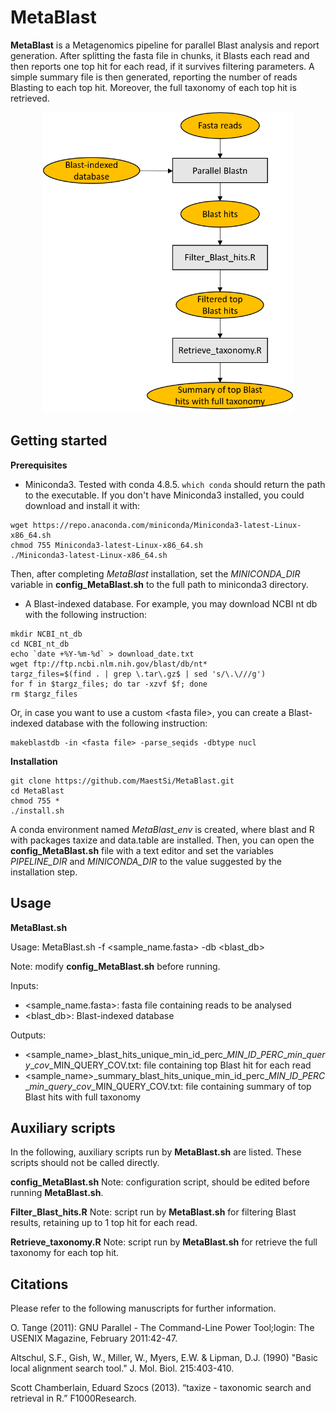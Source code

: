 # MetaBlast

**MetaBlast** is a Metagenomics pipeline for parallel Blast analysis and report generation. After splitting the fasta file in chunks, it Blasts each read and then reports one top hit for each read, if it survives filtering parameters. A simple summary file is then generated, reporting the number of reads Blasting to each top hit. Moreover, the full taxonomy of each top hit is retrieved.

<p align="center">
  <img src="Figures/MetaBlast.png" alt="drawing" width="400" title="MetaBlast_pipeline">
</p>

## Getting started

**Prerequisites**

* Miniconda3.
Tested with conda 4.8.5.
```which conda``` should return the path to the executable.
If you don't have Miniconda3 installed, you could download and install it with:
```
wget https://repo.anaconda.com/miniconda/Miniconda3-latest-Linux-x86_64.sh
chmod 755 Miniconda3-latest-Linux-x86_64.sh
./Miniconda3-latest-Linux-x86_64.sh
```

Then, after completing _MetaBlast_ installation, set the _MINICONDA_DIR_ variable in **config_MetaBlast.sh** to the full path to miniconda3 directory.

* A Blast-indexed database. For example, you may download NCBI nt db with the following instruction:

```
mkdir NCBI_nt_db
cd NCBI_nt_db
echo `date +%Y-%m-%d` > download_date.txt
wget ftp://ftp.ncbi.nlm.nih.gov/blast/db/nt*
targz_files=$(find . | grep \.tar\.gz$ | sed 's/\.\///g')
for f in $targz_files; do tar -xzvf $f; done
rm $targz_files
```

Or, in case you want to use a custom \<fasta file\>, you can create a Blast-indexed database with the following instruction:

```
makeblastdb -in <fasta file> -parse_seqids -dbtype nucl
```

**Installation**

```
git clone https://github.com/MaestSi/MetaBlast.git
cd MetaBlast
chmod 755 *
./install.sh
```

A conda environment named _MetaBlast_env_ is created, where blast and R with packages taxize and data.table are installed.
Then, you can open the **config_MetaBlast.sh** file with a text editor and set the variables _PIPELINE_DIR_ and _MINICONDA_DIR_ to the value suggested by the installation step.

## Usage

**MetaBlast.sh**

Usage:
MetaBlast.sh -f \<sample\_name.fasta\> -db \<blast_db\>

Note: modify **config_MetaBlast.sh** before running.

Inputs:

* \<sample\_name.fasta\>: fasta file containing reads to be analysed
* \<blast_db\>: Blast-indexed database

Outputs:
* \<sample_name\>\_blast\_hits\_unique\_min\_id\_perc\_$MIN\_ID\_PERC\_min\_query\_cov\_$MIN\_QUERY\_COV.txt: file containing top Blast hit for each read
* \<sample_name\>\_summary\_blast\_hits\_unique\_min\_id\_perc\_$MIN\_ID\_PERC\_min\_query\_cov\_$MIN\_QUERY\_COV.txt: file containing summary of top Blast hits with full taxonomy

## Auxiliary scripts

In the following, auxiliary scripts run by **MetaBlast.sh** are listed. These scripts should not be called directly.

**config_MetaBlast.sh**
Note: configuration script, should be edited before running **MetaBlast.sh**.

**Filter_Blast_hits.R**
Note: script run by **MetaBlast.sh** for filtering Blast results, retaining up to 1 top hit for each read.

**Retrieve_taxonomy.R**
Note: script run by **MetaBlast.sh** for retrieve the full taxonomy for each top hit.


## Citations

Please refer to the following manuscripts for further information.

O. Tange (2011): GNU Parallel - The Command-Line Power Tool;login: The USENIX Magazine, February 2011:42-47.

Altschul, S.F., Gish, W., Miller, W., Myers, E.W. & Lipman, D.J. (1990) "Basic local alignment search tool." J. Mol. Biol. 215:403-410.

Scott Chamberlain, Eduard Szocs (2013). “taxize - taxonomic search and retrieval in R.” F1000Research.
